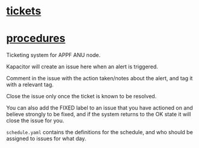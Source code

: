 # [tickets](https://github.com/appf-anu/tickets/issues)

# [procedures](https://github.com/appf-anu/tickets/wiki/Procedures)

Ticketing system for APPF ANU node.

Kapacitor will create an issue here when an alert is triggered.

Comment in the issue with the action taken/notes about the alert, and tag it with a relevant tag.

Close the issue only once the ticket is known to be resolved.

You can also add the FIXED label to an issue that you have actioned on and believe strongly to be fixed, and if the system returns to the OK state it will close the issue for you.

`schedule.yaml` contains the definitions for the schedule, and who should be assigned to issues for what day.
